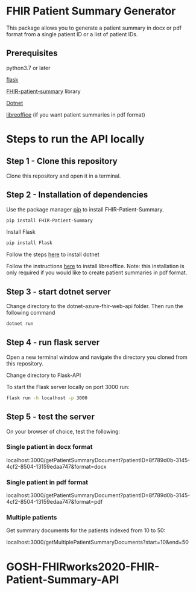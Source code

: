 # FHIR Patient Summary Generator

This package allows you to generate a patient summary in docx or pdf format from a single patient ID or a list of patient IDs.

## Prerequisites
python3.7 or later

[flask](https://pypi.org/project/Flask/)

[FHIR-patient-summary](https://pypi.org/project/FHIR-Patient-Summary/) library

[Dotnet](https://dotnet.microsoft.com)

[libreoffice](https://www.libreoffice.org) (if you want patient summaries in pdf format)

# Steps to run the API locally

## Step 1 - Clone this repository
Clone this repository and open it in a terminal.

## Step 2 - Installation of dependencies
Use the package manager [pip](https://pip.pypa.io/en/stable/) to install FHIR-Patient-Summary.

```bash
pip install FHIR-Patient-Summary
```

Install Flask

```bash
pip install Flask
```

Follow the steps [here](https://dotnet.microsoft.com) to install dotnet 

Follow the instructions [here](https://tipsonubuntu.com/2018/08/11/install-libreoffice-6-1-ubuntu-18-04-16-04/) to install libreoffice. Note: this installation is only required if you would like to create patient summaries in pdf format.


## Step 3 - start dotnet server
Change directory to the dotnet-azure-fhir-web-api folder. Then run the following command

```bash
dotnet run
```

## Step 4 - run flask server

Open a new terminal window and navigate the directory you cloned from this repository.

Change directory to Flask-API

To start the Flask server locally on port 3000 run:

```bash
flask run -h localhost -p 3000
```

## Step 5 - test the server

On your browser of choice, test the following:

### Single patient in docx format

localhost:3000/getPatientSummaryDocument?patientID=8f789d0b-3145-4cf2-8504-13159edaa747&format=docx

### Single patient in pdf format

localhost:3000/getPatientSummaryDocument?patientID=8f789d0b-3145-4cf2-8504-13159edaa747&format=pdf

### Multiple patients

Get summary documents for the patients indexed from 10 to 50:

localhost:3000/getMultiplePatientSummaryDocuments?start=10&end=50

# GOSH-FHIRworks2020-FHIR-Patient-Summary-API
